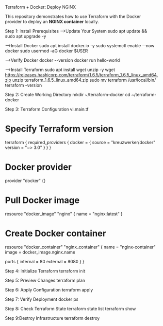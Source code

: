 Terraform + Docker: Deploy NGINX

This repository demonstrates how to use Terraform with the Docker provider to deploy an **NGINX container** locally.

Step 1: Install Prerequisites
-->Update Your System
sudo apt update && sudo apt upgrade -y

-->Install Docker
sudo apt install docker.io -y
sudo systemctl enable --now docker
sudo usermod -aG docker $USER

-->Verify Docker
docker --version
docker run hello-world

-->Install Terraform
sudo apt install wget unzip -y
wget https://releases.hashicorp.com/terraform/1.6.5/terraform_1.6.5_linux_amd64.zip
unzip terraform_1.6.5_linux_amd64.zip
sudo mv terraform /usr/local/bin/
terraform -version


Step 2: Create Working Directory
mkdir ~/terraform-docker
cd ~/terraform-docker


Step 3: Terraform Configuration
vi.main.tf

# Specify Terraform version
terraform {
  required_providers {
    docker = {
      source  = "kreuzwerker/docker"
      version = "~> 3.0"
    }
  }
}

# Docker provider
provider "docker" {}

# Pull Docker image
resource "docker_image" "nginx" {
  name = "nginx:latest"
}

# Create Docker container
resource "docker_container" "nginx_container" {
  name  = "nginx-container"
  image = docker_image.nginx.name

  ports {
    internal = 80
    external = 8080
  }
}


Step 4: Initialize Terraform
terraform init

Step 5: Preview Changes
terraform plan

Step 6: Apply Configuration
terraform apply

Step 7: Verify Deployment
docker ps

Step 8: Check Terraform State
terraform state list
terraform show

Step 9:Destroy Infrastructure
terraform destroy
